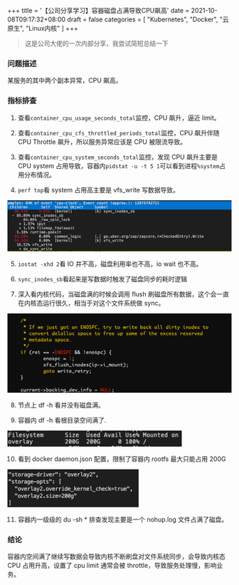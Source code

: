 +++
title = '【公司分享学习】容器磁盘占满导致CPU飙高'
date = 2021-10-08T09:17:32+08:00
draft = false
categories = [
    "Kubernetes",
    "Docker",
    "云原生",
    "Linux内核"
]
+++

> 这是公司大佬的一次内部分享，我尝试简短总结一下

### 问题描述

某服务的其中两个副本异常，CPU 飙高。

### 指标排查

1. 查看`container_cpu_usage_seconds_total`监控，CPU 飙升，逼近 limit。

2. 查看`container_cpu_cfs_throttled_periods_total`监控，CPU 飙升伴随 CPU Throttle 飙升，所以服务异常应该是 CPU 被限流导致。

3. 查看`container_cpu_system_seconds_total`监控，发现 CPU 飙升主要是 CPU system 占用导致，容器内`pidstat -u -t 5 1`可以看到进程`%system`占用分布情况。

4. `perf top`看 system 占用高主要是 vfs_write 写数据导致。

![img.png](../images/img.png)
<!--more-->
5. `iostat -xhd 2`看 IO 并不高，磁盘利用率也不高，io wait 也不高。

6. `sync_inodes_sb`看起来是写数据时触发了磁盘同步的耗时逻辑

7. 深入看内核代码，当磁盘满的时候会调用 flush 刷磁盘所有数据，这个会一直在内核态运行很久，相当于对这个文件系统做 sync。

![img.png](../images/img02.png)

8. 节点上 df -h 看并没有磁盘满。

9. 容器内 df -h 看根目录空间满了.

![img.png](../images/img03.png)

10. 看到 docker daemon.json 配置，限制了容器内 rootfs 最大只能占用 200G

![img_1.png](../images/img04.png)

11. 容器内一级级的 du -sh * 排查发现主要是一个 nohup.log 文件占满了磁盘。

### 结论

容器内空间满了继续写数据会导致内核不断刷盘对文件系统同步，会导致内核态 CPU 占用升高，设置了 cpu limit 通常会被 throttle，导致服务处理慢，影响业务。

